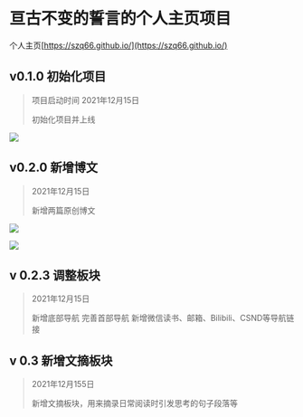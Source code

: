 # 亘古不变的誓言的个人主页项目

个人主页[https://szq66.github.io/](https://szq66.github.io/)

## v0.1.0 初始化项目
> 项目启动时间 2021年12月15日
> 
> 初始化项目并上线

![](https://s2.loli.net/2021/12/15/rhFoXOvVqse6uRl.png)

## v0.2.0 新增博文
> 2021年12月15日
> 
> 新增两篇原创博文

![](https://s2.loli.net/2021/12/15/5gBwPH9CeSRT2yV.png)

![](https://s2.loli.net/2021/12/15/bglaWM3ojmzi7Is.png)

## v 0.2.3 调整板块
> 2021年12月15日
> 
> 新增底部导航 完善首部导航 新增微信读书、邮箱、Bilibili、CSND等导航链接

## v 0.3 新增文摘板块
> 2021年12月155日
> 
> 新增文摘板块，用来摘录日常阅读时引发思考的句子段落等
